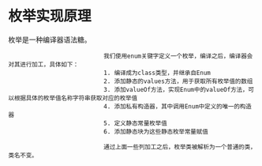 # 枚举实现原理

枚举是一种编译器语法糖。
                               
                               我们使用enum关键字定义一个枚举，编译之后，编译器会对其进行加工，具体如下：
                               1. 编译成为class类型，并继承自Enum
                               2. 添加静态的values方法，用于获取所有枚举值的数组
                               3. 添加valueOf方法，实现Enum中的valueOf方法，可以根据具体的枚举值名称字符串获取对应的枚举值
                               4. 添加私有构造器，其中调用Enum中定义的唯一的构造器
                               5. 定义静态常量枚举值
                               6. 添加静态块为这些静态枚举常量赋值
                               
                               通过上面一些列加工之后，枚举类被解析为一个普通的类，类名不变。